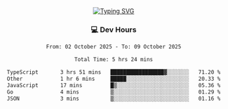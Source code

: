 
<div align="center">
  <a href="https://git.io/typing-svg"><img src="https://readme-typing-svg.demolab.com?font=Fira+Code&size=30&pause=1000&color=33F7F5&center=true&vCenter=true&width=435&lines=Hi+there+%F0%9F%91%8B+I+am+AirboZH+;Welcome+to+my+Github" alt="Typing SVG" /></a>

<h3>💻 Dev Hours</h3>
<!--START_SECTION:waka-->

```txt
From: 02 October 2025 - To: 09 October 2025

Total Time: 5 hrs 24 mins

TypeScript       3 hrs 51 mins   █████████████████▓░░░░░░░   71.20 %
Other            1 hr 6 mins     █████░░░░░░░░░░░░░░░░░░░░   20.33 %
JavaScript       17 mins         █▒░░░░░░░░░░░░░░░░░░░░░░░   05.36 %
Go               4 mins          ▒░░░░░░░░░░░░░░░░░░░░░░░░   01.29 %
JSON             3 mins          ▒░░░░░░░░░░░░░░░░░░░░░░░░   01.16 %
```

<!--END_SECTION:waka-->
</div>  
